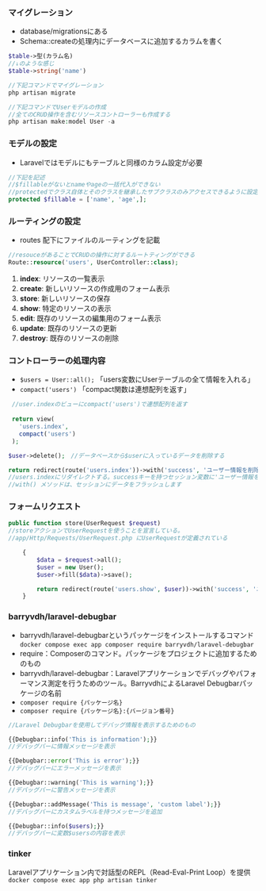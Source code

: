 ### マイグレーション

- database/migrationsにある
- Schema::createの処理内にデータベースに追加するカラムを書く

```php
$table->型(カラム名)　
//↓のような感じ
$table->string('name')
```

```php
//下記コマンドでマイグレーション
php artisan migrate
```

```php
//下記コマンドでUserモデルの作成
//全てのCRUD操作を含むリソースコントローラーも作成する
php artisan make:model User -a
```

### モデルの設定

- Laravelではモデルにもテーブルと同様のカラム設定が必要

```php
//下記を記述
//$fillableがないとnameやageの一括代入ができない
//protectedでクラス自体とそのクラスを継承したサブクラスのみアクセスできるように設定
protected $fillable = ['name', 'age',];
```

### ルーティングの設定

- routes 配下にファイルのルーティングを記載

```php
//resouceがあることでCRUDの操作に対するルートティングができる
Route::resource('users', UserController::class);
```

1. **index**: リソースの一覧表示
2. **create**: 新しいリソースの作成用のフォーム表示
3. **store**: 新しいリソースの保存
4. **show**: 特定のリソースの表示
5. **edit**: 既存のリソースの編集用のフォーム表示
6. **update**: 既存のリソースの更新
7. **destroy**: 既存のリソースの削除

### コントローラーの処理内容

- `$users = User::all();` 「users変数にUserテーブルの全て情報を入れる」
- `compact('users')` 「compact関数は連想配列を返す」

```php
 //user.indexのビューにcompact('users')で連想配列を返す
        
 return view(
   'users.index',
   compact('users')
 );
```

```php
$user->delete();　//データベースから$userに入っているデータを削除する

return redirect(route('users.index'))->with('success', 'ユーザー情報を削除しました');
//users.indexにリダイレクトする。successキーを持つセッション変数に'ユーザー情報を削除しました'という文字列を設定して返している。
//with() メソッドは、セッションにデータをフラッシュします
```

### フォームリクエスト

```php
public function store(UserRequest $request)　
//storeアクションでUserRequestを使うことを宣言している。
//app/Http/Requests/UserRequest.php にUserRequestが定義されている

    {
        $data = $request->all();
        $user = new User();
        $user->fill($data)->save();

        return redirect(route('users.show', $user))->with('success', 'ユーザーを新規登録しました');
    }
```

### barryvdh/laravel-debugbar

- barryvdh/laravel-debugbarというパッケージをインストールするコマンド
`docker compose exec app composer require barryvdh/laravel-debugbar`
- require：Composerのコマンド。パッケージをプロジェクトに追加するためのもの
- barryvdh/laravel-debugbar：Laravelアプリケーションでデバッグやパフォーマンス測定を行うためのツール。BarryvdhによるLaravel Debugbarパッケージの名前
- `composer require {パッケージ名}`
- `composer require {パッケージ名}:{バージョン番号}`

```php
//Laravel Debugbarを使用してデバッグ情報を表示するためのもの

{{Debugbar::info('This is information');}}
//デバッグバーに情報メッセージを表示

{{Debugbar::error('This is error');}}
//デバッグバーにエラーメッセージを表示

{{Debugbar::warning('This is warning');}}
//デバッグバーに警告メッセージを表示

{{Debugbar::addMessage('This is message', 'custom label');}}
//デバッグバーにカスタムラベルを持つメッセージを追加

{{Debugbar::info($users);}}
//デバッグバーに変数$usersの内容を表示
```

### tinker

Laravelアプリケーション内で対話型のREPL（Read-Eval-Print Loop）を提供
`docker compose exec app php artisan tinker`
